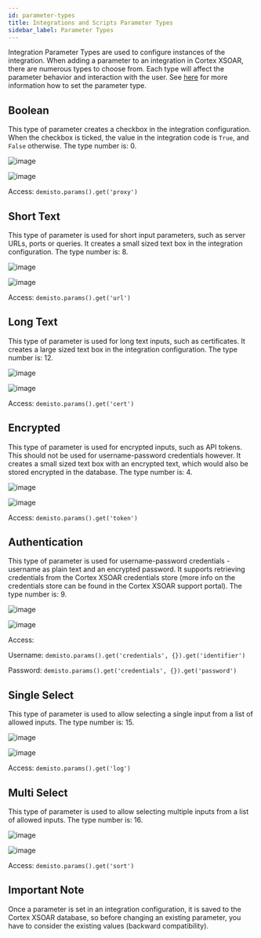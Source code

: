 ```yaml
---
id: parameter-types
title: Integrations and Scripts Parameter Types
sidebar_label: Parameter Types
---
```


Integration Parameter Types are used to configure instances of the integration. When adding a parameter to an integration in Cortex XSOAR, there are numerous types to choose from.
Each type will affect the parameter behavior and interaction with the user.
See [here](https://xsoar.pan.dev/docs/integrations/yaml-file#configuration) for more information how to set the parameter type.

## Boolean

This type of parameter creates a checkbox in the integration configuration. When the checkbox is ticked, the value in
the integration code is `True`, and `False` otherwise.
The type number is: 0.

![image](/doc_imgs/integrations/54881985-48654700-4e5e-11e9-8e1c-7a95d1b84328.png)

![image](/doc_imgs/integrations/54881975-2966b500-4e5e-11e9-87c7-b9f2eadeef5d.png)

Access: `demisto.params().get('proxy')` 

## Short Text

This type of parameter is used for short input parameters, such as server URLs, ports or queries. It creates a small
sized text box in the integration configuration.
The type number is: 8.

![image](/doc_imgs/integrations/54881995-616df800-4e5e-11e9-8f15-475422b97066.png)

![image](/doc_imgs/integrations/54882043-ac880b00-4e5e-11e9-9b59-8cb0f08594d4.png)

Access: `demisto.params().get('url')`

## Long Text

This type of parameter is used for long text inputs, such as certificates. It creates a large sized text box in the 
integration configuration.
The type number is: 12.

![image](/doc_imgs/integrations/54882097-4a7bd580-4e5f-11e9-80d7-4db8859bbab4.png)

![image](/doc_imgs/integrations/54882114-68493a80-4e5f-11e9-89a0-1d2a7106980f.png)

Access: `demisto.params().get('cert')`

## Encrypted

This type of parameter is used for encrypted inputs, such as API tokens. This should not be used for username-password 
credentials however. It creates a small sized text box with an encrypted text, which would also be stored encrypted in
the database. 
The type number is: 4.

![image](/doc_imgs/integrations/54882368-f7575200-4e61-11e9-86e4-c5e33948f35e.png)

![image](/doc_imgs/integrations/54882405-51581780-4e62-11e9-86a4-293c3eb59cbc.png)

Access: `demisto.params().get('token')`

## Authentication

This type of parameter is used for username-password credentials - username as plain text and an encrypted password. 
It supports retrieving credentials from the Cortex XSOAR credentials store (more info on the credentials store can be found in
the Cortex XSOAR support portal).
The type number is: 9.

![image](/doc_imgs/integrations/54882618-89f8f080-4e64-11e9-8bbc-e4974c9466a5.png)

![image](/doc_imgs/integrations/54882634-ae54cd00-4e64-11e9-9194-ec7bee84ca76.png)

Access: 

Username: `demisto.params().get('credentials', {}).get('identifier')`

Password: `demisto.params().get('credentials', {}).get('password')`

## Single Select

This type of parameter is used to allow selecting a single input from a list of allowed inputs. 
The type number is: 15.

![image](/doc_imgs/integrations/54883090-3ee1dc00-4e6a-11e9-88b7-5bbce20702d9.png)

![image](/doc_imgs/integrations/54883094-591bba00-4e6a-11e9-8066-945d82bba1e4.png)

Access: `demisto.params().get('log')`

## Multi Select

This type of parameter is used to allow selecting multiple inputs from a list of allowed inputs.
The type number is: 16.

![image](/doc_imgs/integrations/54883128-d810f280-4e6a-11e9-94b6-cd6dc43987e9.png)

![image](/doc_imgs/integrations/54883139-f4ad2a80-4e6a-11e9-85c4-4eef17ab75ac.png)

Access: `demisto.params().get('sort')`

## Important Note

Once a parameter is set in an integration configuration, it is saved to the Cortex XSOAR database, so before changing an existing
parameter, you have to consider the existing values (backward compatibility).



